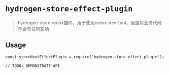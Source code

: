 # `hydrogen-store-effect-plugin`

> hydrogen-store redux插件，用于使用redux-dev-tool，但是对业务代码不会有任何影响

## Usage

```
const storeNextEffectPlugin = require('hydrogen-store-effect-plugin');

// TODO: DEMONSTRATE API
```
